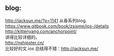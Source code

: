 

## blog:



http://jacksun.me/?p=1141 从香系列blog. <br>
https://www.gitbook.com/book/zsisme/ios-/details<br>
http://kittenyang.com/anchorpoint/<br>
讲得比较详细的。<br>
http://nshipster.cn/<br>
  比较好的文.ios 总结得不错：http://jacksun.me/
